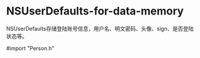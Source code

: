 # NSUserDefaults-for-data-memory
NSUserDefaults存储登陆账号信息，用户名、明文密码、头像、sign、是否登陆状态等。

#import "Person.h"
